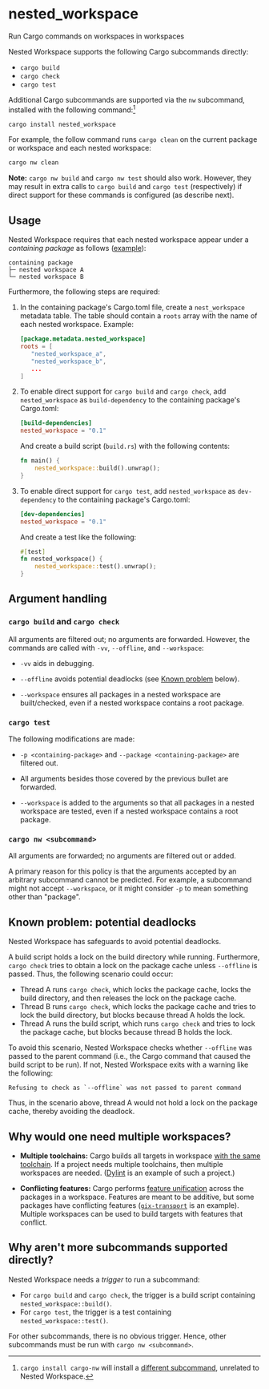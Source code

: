 # nested_workspace

Run Cargo commands on workspaces in workspaces

Nested Workspace supports the following Cargo subcommands directly:

- `cargo build`
- `cargo check`
- `cargo test`

Additional Cargo subcommands are supported via the `nw` subcommand, installed with the following command:[^1]

```sh
cargo install nested_workspace
```

[^1]: `cargo install cargo-nw` will install a [different subcommand], unrelated to Nested Workspace.

For example, the follow command runs `cargo clean` on the current package or workspace and each nested workspace:

```sh
cargo nw clean
```

**Note:** `cargo nw build` and `cargo nw test` should also work. However, they may result in extra calls to `cargo build` and `cargo test` (respectively) if direct support for these commands is configured (as describe next).

## Usage

Nested Workspace requires that each nested workspace appear under a _containing package_ as follows ([example]):

```
containing package
├─ nested workspace A
└─ nested workspace B
```

Furthermore, the following steps are required:

1. In the containing package's Cargo.toml file, create a `nest_workspace` metadata table. The table should contain a `roots` array with the name of each nested workspace. Example:

   ```toml
   [package.metadata.nested_workspace]
   roots = [
      "nested_workspace_a",
      "nested_workspace_b",
      ...
   ]
   ```

2. To enable direct support for `cargo build` and `cargo check`, add `nested_workspace` as `build-dependency` to the containing package's Cargo.toml:

   ```toml
   [build-dependencies]
   nested_workspace = "0.1"
   ```

   And create a build script (`build.rs`) with the following contents:

   ```rs
   fn main() {
       nested_workspace::build().unwrap();
   }
   ```

3. To enable direct support for `cargo test`, add `nested_workspace` as `dev-dependency` to the containing package's Cargo.toml:

   ```toml
   [dev-dependencies]
   nested_workspace = "0.1"
   ```

   And create a test like the following:

   ```rs
   #[test]
   fn nested_workspace() {
       nested_workspace::test().unwrap();
   }
   ```

## Argument handling

### `cargo build` and `cargo check`

All arguments are filtered out; no arguments are forwarded. However, the commands are called with `-vv`, `--offline`, and `--workspace`:

- `-vv` aids in debugging.

- `--offline` avoids potential deadlocks (see [Known problem] below).

- `--workspace` ensures all packages in a nested workspace are built/checked, even if a nested workspace contains a root package.

### `cargo test`

The following modifications are made:

- `-p <containing-package>` and `--package <containing-package>` are filtered out.

- All arguments besides those covered by the previous bullet are forwarded.

- `--workspace` is added to the arguments so that all packages in a nested workspace are tested, even if a nested workspace contains a root package.

### `cargo nw <subcommand>`

All arguments are forwarded; no arguments are filtered out or added.

A primary reason for this policy is that the arguments accepted by an arbitrary subcommand cannot be predicted. For example, a subcommand might not accept `--workspace`, or it might consider `-p` to mean something other than "package".

## Known problem: potential deadlocks

Nested Workspace has safeguards to avoid potential deadlocks.

A build script holds a lock on the build directory while running. Furthermore, `cargo check` tries to obtain a lock on the package cache unless `--offline` is passed. Thus, the following scenario could occur:

- Thread A runs `cargo check`, which locks the package cache, locks the build directory, and then releases the lock on the package cache.
- Thread B runs `cargo check`, which locks the package cache and tries to lock the build directory, but blocks because thread A holds the lock.
- Thread A runs the build script, which runs `cargo check` and tries to lock the package cache, but blocks because thread B holds the lock.

To avoid this scenario, Nested Workspace checks whether `--offline` was passed to the parent command (i.e., the Cargo command that caused the build script to be run). If not, Nested Workspace exits with a warning like the following:

```
Refusing to check as `--offline` was not passed to parent command
```

Thus, in the scenario above, thread A would not hold a lock on the package cache, thereby avoiding the deadlock.

## Why would one need multiple workspaces?

- **Multiple toolchains:** Cargo builds all targets in workspace [with the same toolchain]. If a project needs multiple toolchains, then multiple workspaces are needed. ([Dylint] is an example of such a project.)

- **Conflicting features:** Cargo performs [feature unification] across the packages in a workspace. Features are meant to be additive, but some packages have conflicting features ([`gix-transport`] is an example). Multiple workspaces can be used to build targets with features that conflict.

## Why aren't more subcommands supported directly?

Nested Workspace needs a _trigger_ to run a subcommand:

- For `cargo build` and `cargo check`, the trigger is a build script containing `nested_workspace::build()`.
- For `cargo test`, the trigger is a test containing `nested_workspace::test()`.

For other subcommands, there is no obvious trigger. Hence, other subcommands must be run with `cargo nw <subcommand>`.

[Dylint]: https://github.com/trailofbits/dylint
[Known problem]: #known-problem-potential-deadlocks
[`gix-transport`]: https://github.com/GitoxideLabs/gitoxide/blob/8c353ea00c805604113a567d2f5157be94cc9f28/gix-transport/src/client/blocking_io/http/mod.rs#L25-L26
[different subcommand]: https://github.com/aspectron/cargo-nw
[example]: ./example
[feature unification]: https://doc.rust-lang.org/cargo/reference/features.html#feature-unification
[with the same toolchain]: https://github.com/rust-lang/rustup/issues/1399#issuecomment-383376082
